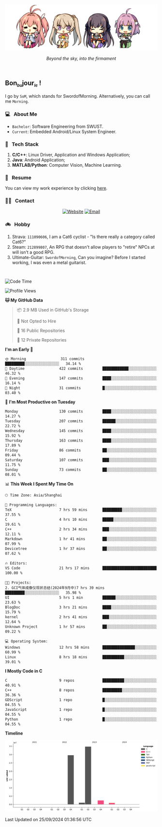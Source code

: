 <img src="./pic/Aokana.png">
<p align="center"><em>Beyond the sky, into the firmament</em></p>

<br/>

## Bon<sub><em><font size=2>bu</font></em></sub>jour<sub><em><font size=2>le</font></em></sub> !

I go by `SoM`, which stands for SwordofMorning. Alternatively, you can call me `Morning`.

### 💻 &nbsp; About Me

- `Bachelor`: Software Engineering from SWUST.
- `Current`: Embedded Android/Linux System Engineer.

### 🔧 &nbsp; Tech Stack

1. **C/C++**: Linux Driver, Application and Windows Application;
2. **Java**: Android Application;
3. **MATLAB/Python**: Computer Vision, Machine Learning.

### 📝 &nbsp; Resume

You can view my work experience by clicking <a href="https://swordofmorning.com/index.php/contact/">here</a>.

### 🤝🏻 &nbsp; Contact

<p align="center">
<a href="https://swordofmorning.com/"><img alt="Website" src="https://img.shields.io/badge/Website-swordofmorning.com-blue?style=flat-square&logo=google-chrome"></a>
<a href="mailto:master@xiaojintao.email
"><img alt="Email" src="https://img.shields.io/badge/Email-master@xiaojintao.email-blue?style=flat-square&logo=gmail"></a>
</p>

### 🚲 &nbsp; Hobby

1. Strava: `111090606`, I am a Cat6 cyclist - "Is there really a category called Cat6?"
2. Steam: `212899807`, An RPG that doesn't allow players to "retire" NPCs at will isn't a good RPG.
3. Ultimate-Guitar: `SwordofMorning`, Can you imagine? Before I started working, I was even a metal guitarist.

<br/>

<!--START_SECTION:waka-->
![Code Time](http://img.shields.io/badge/Code%20Time-170%20hrs%2052%20mins-blue)

![Profile Views](http://img.shields.io/badge/Profile%20Views-0-blue)

**🐱 My GitHub Data** 

> 📦 2.9 MB Used in GitHub's Storage 
 > 
> 🚫 Not Opted to Hire
 > 
> 📜 16 Public Repositories 
 > 
> 🔑 12 Private Repositories 
 > 
**I'm an Early 🐤** 

```text
🌞 Morning                311 commits         █████████░░░░░░░░░░░░░░░░   34.14 % 
🌆 Daytime                422 commits         ████████████░░░░░░░░░░░░░   46.32 % 
🌃 Evening                147 commits         ████░░░░░░░░░░░░░░░░░░░░░   16.14 % 
🌙 Night                  31 commits          █░░░░░░░░░░░░░░░░░░░░░░░░   03.40 % 
```
📅 **I'm Most Productive on Tuesday** 

```text
Monday                   130 commits         ████░░░░░░░░░░░░░░░░░░░░░   14.27 % 
Tuesday                  207 commits         ██████░░░░░░░░░░░░░░░░░░░   22.72 % 
Wednesday                145 commits         ████░░░░░░░░░░░░░░░░░░░░░   15.92 % 
Thursday                 163 commits         ████░░░░░░░░░░░░░░░░░░░░░   17.89 % 
Friday                   86 commits          ██░░░░░░░░░░░░░░░░░░░░░░░   09.44 % 
Saturday                 107 commits         ███░░░░░░░░░░░░░░░░░░░░░░   11.75 % 
Sunday                   73 commits          ██░░░░░░░░░░░░░░░░░░░░░░░   08.01 % 
```


📊 **This Week I Spent My Time On** 

```text
🕑︎ Time Zone: Asia/Shanghai

💬 Programming Languages: 
TeX                      7 hrs 59 mins       █████████░░░░░░░░░░░░░░░░   37.55 % 
C                        4 hrs 10 mins       █████░░░░░░░░░░░░░░░░░░░░   19.61 % 
C++                      2 hrs 34 mins       ███░░░░░░░░░░░░░░░░░░░░░░   12.11 % 
Markdown                 1 hr 41 mins        ██░░░░░░░░░░░░░░░░░░░░░░░   07.99 % 
Devicetree               1 hr 37 mins        ██░░░░░░░░░░░░░░░░░░░░░░░   07.62 % 

🔥 Editors: 
VS Code                  21 hrs 17 mins      █████████████████████████   100.00 % 

🐱‍💻 Projects: 
2. GCI气体成像仪现状总结(2024年9月中)7 hrs 39 mins       █████████░░░░░░░░░░░░░░░░   35.98 % 
UI                       5 hrs 1 min         ██████░░░░░░░░░░░░░░░░░░░   23.63 % 
BlogDoc                  3 hrs 21 mins       ████░░░░░░░░░░░░░░░░░░░░░   15.79 % 
kernel                   2 hrs 41 mins       ███░░░░░░░░░░░░░░░░░░░░░░   12.64 % 
Unknown Project          1 hr 57 mins        ██░░░░░░░░░░░░░░░░░░░░░░░   09.22 % 

💻 Operating System: 
Windows                  12 hrs 58 mins      ███████████████░░░░░░░░░░   60.99 % 
Linux                    8 hrs 18 mins       ██████████░░░░░░░░░░░░░░░   39.01 % 
```

**I Mostly Code in C** 

```text
C                        9 repos             ██████████░░░░░░░░░░░░░░░   40.91 % 
C++                      8 repos             █████████░░░░░░░░░░░░░░░░   36.36 % 
GDScript                 1 repo              █░░░░░░░░░░░░░░░░░░░░░░░░   04.55 % 
JavaScript               1 repo              █░░░░░░░░░░░░░░░░░░░░░░░░   04.55 % 
Python                   1 repo              █░░░░░░░░░░░░░░░░░░░░░░░░   04.55 % 
```



**Timeline**

![Lines of Code chart](https://raw.githubusercontent.com/SwordofMorning/SwordofMorning/main/assets/bar_graph.png)


 Last Updated on 25/09/2024 01:36:56 UTC
<!--END_SECTION:waka-->
